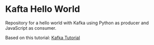 # Kafta Hello World

Repository for a hello world with Kafka using Python as producer and JavaScript as consumer.

Based on this tutorial: [Kafka Tutorial](https://medium.com/trainingcenter/apache-kafka-codifica%C3%A7%C3%A3o-na-pratica-9c6a4142a08f)


